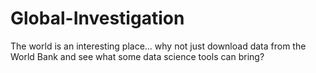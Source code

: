 # Global-Investigation
The world is an interesting place... why not just download data from the World Bank and see what some data science tools can bring?
